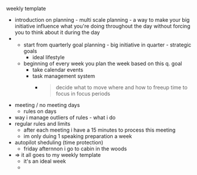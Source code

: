 weekly template
- introduction on planning - multi scale planning - a way to make your big initiative influence what you're doing throughout the day without forcing you to think about it during the day
- 
	- start from quarterly goal planning - big initiative in quarter - strategic goals
		- ideal lifestyle
	- beginning of every week you plan the week based on this q. goal 
		- take calendar events
		- task management system 
			- > decide what to move where and how to freeup time to focus in focus periods
- meeting / no meeting days
	- rules on days
- way i manage outliers of rules - what i do 
- regular rules and limits
	- after each meeting i have a 15 minutes to process this meeting
	- im only duing 1 speaking preparation a week
- autopilot sheduling (time protection)
	- friday afternnon i go to cabin in the woods
- => it all goes to my weekly template
	- it's an ideal week
	- 